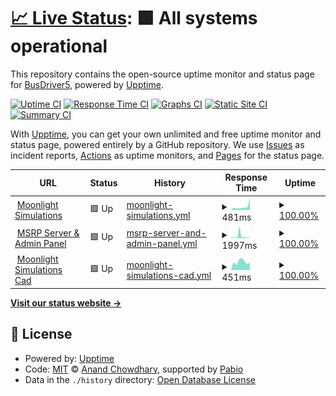 # [📈 Live Status](https://https://github.com/BusDriver5YT/upptime.moonlightsimulations.org): <!--live status--> **🟩 All systems operational**

This repository contains the open-source uptime monitor and status page for [BusDriver5](https://https://github.com/BusDriver5YT/upptime.moonlightsimulations.org), powered by [Upptime](https://github.com/upptime/upptime).

[![Uptime CI](https://github.com/BusDriver5/upptime.moonlightsimulations.org/workflows/Uptime%20CI/badge.svg)](https://github.com/BusDriver5/upptime.moonlightsimulations.org/actions?query=workflow%3A%22Uptime+CI%22)
[![Response Time CI](https://github.com/BusDriver5/upptime.moonlightsimulations.org/workflows/Response%20Time%20CI/badge.svg)](https://github.com/BusDriver5/upptime.moonlightsimulations.org/actions?query=workflow%3A%22Response+Time+CI%22)
[![Graphs CI](https://github.com/BusDriver5/upptime.moonlightsimulations.org/workflows/Graphs%20CI/badge.svg)](https://github.com/BusDriver5/upptime.moonlightsimulations.org/actions?query=workflow%3A%22Graphs+CI%22)
[![Static Site CI](https://github.com/BusDriver5/upptime.moonlightsimulations.org/workflows/Static%20Site%20CI/badge.svg)](https://github.com/BusDriver5/upptime.moonlightsimulations.org/actions?query=workflow%3A%22Static+Site+CI%22)
[![Summary CI](https://github.com/BusDriver5/upptime.moonlightsimulations.org/workflows/Summary%20CI/badge.svg)](https://github.com/BusDriver5/upptime.moonlightsimulations.org/actions?query=workflow%3A%22Summary+CI%22)

With [Upptime](https://upptime.js.org), you can get your own unlimited and free uptime monitor and status page, powered entirely by a GitHub repository. We use [Issues](https://github.com/BusDriver5/upptime.moonlightsimulations.org/issues) as incident reports, [Actions](https://github.com/BusDriver5/upptime.moonlightsimulations.org/actions) as uptime monitors, and [Pages](https://https://github.com/BusDriver5YT/upptime.moonlightsimulations.org) for the status page.

<!--start: status pages-->
<!-- This summary is generated by Upptime (https://github.com/upptime/upptime) -->
<!-- Do not edit this manually, your changes will be overwritten -->
<!-- prettier-ignore -->
| URL | Status | History | Response Time | Uptime |
| --- | ------ | ------- | ------------- | ------ |
| <img alt="" src="https://icons.duckduckgo.com/ip3/www.moonlightsimulations.org.ico" height="13"> [Moonlight Simulations](https://www.moonlightsimulations.org) | 🟩 Up | [moonlight-simulations.yml](https://github.com/BusDriver5YT/upptime.moonlightsimulations.org/commits/HEAD/history/moonlight-simulations.yml) | <details><summary><img alt="Response time graph" src="./graphs/moonlight-simulations/response-time-week.png" height="20"> 481ms</summary><br><a href="https://upptime.moonlightsimulations.org/history/moonlight-simulations"><img alt="Response time 542" src="https://img.shields.io/endpoint?url=https%3A%2F%2Fraw.githubusercontent.com%2FBusDriver5YT%2Fupptime.moonlightsimulations.org%2FHEAD%2Fapi%2Fmoonlight-simulations%2Fresponse-time.json"></a><br><a href="https://upptime.moonlightsimulations.org/history/moonlight-simulations"><img alt="24-hour response time 1669" src="https://img.shields.io/endpoint?url=https%3A%2F%2Fraw.githubusercontent.com%2FBusDriver5YT%2Fupptime.moonlightsimulations.org%2FHEAD%2Fapi%2Fmoonlight-simulations%2Fresponse-time-day.json"></a><br><a href="https://upptime.moonlightsimulations.org/history/moonlight-simulations"><img alt="7-day response time 481" src="https://img.shields.io/endpoint?url=https%3A%2F%2Fraw.githubusercontent.com%2FBusDriver5YT%2Fupptime.moonlightsimulations.org%2FHEAD%2Fapi%2Fmoonlight-simulations%2Fresponse-time-week.json"></a><br><a href="https://upptime.moonlightsimulations.org/history/moonlight-simulations"><img alt="30-day response time 542" src="https://img.shields.io/endpoint?url=https%3A%2F%2Fraw.githubusercontent.com%2FBusDriver5YT%2Fupptime.moonlightsimulations.org%2FHEAD%2Fapi%2Fmoonlight-simulations%2Fresponse-time-month.json"></a><br><a href="https://upptime.moonlightsimulations.org/history/moonlight-simulations"><img alt="1-year response time 542" src="https://img.shields.io/endpoint?url=https%3A%2F%2Fraw.githubusercontent.com%2FBusDriver5YT%2Fupptime.moonlightsimulations.org%2FHEAD%2Fapi%2Fmoonlight-simulations%2Fresponse-time-year.json"></a></details> | <details><summary><a href="https://upptime.moonlightsimulations.org/history/moonlight-simulations">100.00%</a></summary><a href="https://upptime.moonlightsimulations.org/history/moonlight-simulations"><img alt="All-time uptime 100.00%" src="https://img.shields.io/endpoint?url=https%3A%2F%2Fraw.githubusercontent.com%2FBusDriver5YT%2Fupptime.moonlightsimulations.org%2FHEAD%2Fapi%2Fmoonlight-simulations%2Fuptime.json"></a><br><a href="https://upptime.moonlightsimulations.org/history/moonlight-simulations"><img alt="24-hour uptime 100.00%" src="https://img.shields.io/endpoint?url=https%3A%2F%2Fraw.githubusercontent.com%2FBusDriver5YT%2Fupptime.moonlightsimulations.org%2FHEAD%2Fapi%2Fmoonlight-simulations%2Fuptime-day.json"></a><br><a href="https://upptime.moonlightsimulations.org/history/moonlight-simulations"><img alt="7-day uptime 100.00%" src="https://img.shields.io/endpoint?url=https%3A%2F%2Fraw.githubusercontent.com%2FBusDriver5YT%2Fupptime.moonlightsimulations.org%2FHEAD%2Fapi%2Fmoonlight-simulations%2Fuptime-week.json"></a><br><a href="https://upptime.moonlightsimulations.org/history/moonlight-simulations"><img alt="30-day uptime 100.00%" src="https://img.shields.io/endpoint?url=https%3A%2F%2Fraw.githubusercontent.com%2FBusDriver5YT%2Fupptime.moonlightsimulations.org%2FHEAD%2Fapi%2Fmoonlight-simulations%2Fuptime-month.json"></a><br><a href="https://upptime.moonlightsimulations.org/history/moonlight-simulations"><img alt="1-year uptime 100.00%" src="https://img.shields.io/endpoint?url=https%3A%2F%2Fraw.githubusercontent.com%2FBusDriver5YT%2Fupptime.moonlightsimulations.org%2FHEAD%2Fapi%2Fmoonlight-simulations%2Fuptime-year.json"></a></details>
| <img alt="" src="https://static.wixstatic.com/media/af0f76_fda78d8d370440ce8320fd7f31936dc4~mv2.png" height="13"> [MSRP Server & Admin Panel](http://roleplay.moonlightsimulations.org:3041) | 🟩 Up | [msrp-server-and-admin-panel.yml](https://github.com/BusDriver5YT/upptime.moonlightsimulations.org/commits/HEAD/history/msrp-server-and-admin-panel.yml) | <details><summary><img alt="Response time graph" src="./graphs/msrp-server-and-admin-panel/response-time-week.png" height="20"> 1997ms</summary><br><a href="https://upptime.moonlightsimulations.org/history/msrp-server-and-admin-panel"><img alt="Response time 1559" src="https://img.shields.io/endpoint?url=https%3A%2F%2Fraw.githubusercontent.com%2FBusDriver5YT%2Fupptime.moonlightsimulations.org%2FHEAD%2Fapi%2Fmsrp-server-and-admin-panel%2Fresponse-time.json"></a><br><a href="https://upptime.moonlightsimulations.org/history/msrp-server-and-admin-panel"><img alt="24-hour response time 632" src="https://img.shields.io/endpoint?url=https%3A%2F%2Fraw.githubusercontent.com%2FBusDriver5YT%2Fupptime.moonlightsimulations.org%2FHEAD%2Fapi%2Fmsrp-server-and-admin-panel%2Fresponse-time-day.json"></a><br><a href="https://upptime.moonlightsimulations.org/history/msrp-server-and-admin-panel"><img alt="7-day response time 1997" src="https://img.shields.io/endpoint?url=https%3A%2F%2Fraw.githubusercontent.com%2FBusDriver5YT%2Fupptime.moonlightsimulations.org%2FHEAD%2Fapi%2Fmsrp-server-and-admin-panel%2Fresponse-time-week.json"></a><br><a href="https://upptime.moonlightsimulations.org/history/msrp-server-and-admin-panel"><img alt="30-day response time 1559" src="https://img.shields.io/endpoint?url=https%3A%2F%2Fraw.githubusercontent.com%2FBusDriver5YT%2Fupptime.moonlightsimulations.org%2FHEAD%2Fapi%2Fmsrp-server-and-admin-panel%2Fresponse-time-month.json"></a><br><a href="https://upptime.moonlightsimulations.org/history/msrp-server-and-admin-panel"><img alt="1-year response time 1559" src="https://img.shields.io/endpoint?url=https%3A%2F%2Fraw.githubusercontent.com%2FBusDriver5YT%2Fupptime.moonlightsimulations.org%2FHEAD%2Fapi%2Fmsrp-server-and-admin-panel%2Fresponse-time-year.json"></a></details> | <details><summary><a href="https://upptime.moonlightsimulations.org/history/msrp-server-and-admin-panel">100.00%</a></summary><a href="https://upptime.moonlightsimulations.org/history/msrp-server-and-admin-panel"><img alt="All-time uptime 99.79%" src="https://img.shields.io/endpoint?url=https%3A%2F%2Fraw.githubusercontent.com%2FBusDriver5YT%2Fupptime.moonlightsimulations.org%2FHEAD%2Fapi%2Fmsrp-server-and-admin-panel%2Fuptime.json"></a><br><a href="https://upptime.moonlightsimulations.org/history/msrp-server-and-admin-panel"><img alt="24-hour uptime 100.00%" src="https://img.shields.io/endpoint?url=https%3A%2F%2Fraw.githubusercontent.com%2FBusDriver5YT%2Fupptime.moonlightsimulations.org%2FHEAD%2Fapi%2Fmsrp-server-and-admin-panel%2Fuptime-day.json"></a><br><a href="https://upptime.moonlightsimulations.org/history/msrp-server-and-admin-panel"><img alt="7-day uptime 100.00%" src="https://img.shields.io/endpoint?url=https%3A%2F%2Fraw.githubusercontent.com%2FBusDriver5YT%2Fupptime.moonlightsimulations.org%2FHEAD%2Fapi%2Fmsrp-server-and-admin-panel%2Fuptime-week.json"></a><br><a href="https://upptime.moonlightsimulations.org/history/msrp-server-and-admin-panel"><img alt="30-day uptime 99.79%" src="https://img.shields.io/endpoint?url=https%3A%2F%2Fraw.githubusercontent.com%2FBusDriver5YT%2Fupptime.moonlightsimulations.org%2FHEAD%2Fapi%2Fmsrp-server-and-admin-panel%2Fuptime-month.json"></a><br><a href="https://upptime.moonlightsimulations.org/history/msrp-server-and-admin-panel"><img alt="1-year uptime 99.79%" src="https://img.shields.io/endpoint?url=https%3A%2F%2Fraw.githubusercontent.com%2FBusDriver5YT%2Fupptime.moonlightsimulations.org%2FHEAD%2Fapi%2Fmsrp-server-and-admin-panel%2Fuptime-year.json"></a></details>
| <img alt="" src="https://static.wixstatic.com/media/af0f76_fda78d8d370440ce8320fd7f31936dc4~mv2.png" height="13"> [Moonlight Simulations Cad](http://cad.moonlightsimulations.org) | 🟩 Up | [moonlight-simulations-cad.yml](https://github.com/BusDriver5YT/upptime.moonlightsimulations.org/commits/HEAD/history/moonlight-simulations-cad.yml) | <details><summary><img alt="Response time graph" src="./graphs/moonlight-simulations-cad/response-time-week.png" height="20"> 451ms</summary><br><a href="https://upptime.moonlightsimulations.org/history/moonlight-simulations-cad"><img alt="Response time 544" src="https://img.shields.io/endpoint?url=https%3A%2F%2Fraw.githubusercontent.com%2FBusDriver5YT%2Fupptime.moonlightsimulations.org%2FHEAD%2Fapi%2Fmoonlight-simulations-cad%2Fresponse-time.json"></a><br><a href="https://upptime.moonlightsimulations.org/history/moonlight-simulations-cad"><img alt="24-hour response time 420" src="https://img.shields.io/endpoint?url=https%3A%2F%2Fraw.githubusercontent.com%2FBusDriver5YT%2Fupptime.moonlightsimulations.org%2FHEAD%2Fapi%2Fmoonlight-simulations-cad%2Fresponse-time-day.json"></a><br><a href="https://upptime.moonlightsimulations.org/history/moonlight-simulations-cad"><img alt="7-day response time 451" src="https://img.shields.io/endpoint?url=https%3A%2F%2Fraw.githubusercontent.com%2FBusDriver5YT%2Fupptime.moonlightsimulations.org%2FHEAD%2Fapi%2Fmoonlight-simulations-cad%2Fresponse-time-week.json"></a><br><a href="https://upptime.moonlightsimulations.org/history/moonlight-simulations-cad"><img alt="30-day response time 544" src="https://img.shields.io/endpoint?url=https%3A%2F%2Fraw.githubusercontent.com%2FBusDriver5YT%2Fupptime.moonlightsimulations.org%2FHEAD%2Fapi%2Fmoonlight-simulations-cad%2Fresponse-time-month.json"></a><br><a href="https://upptime.moonlightsimulations.org/history/moonlight-simulations-cad"><img alt="1-year response time 544" src="https://img.shields.io/endpoint?url=https%3A%2F%2Fraw.githubusercontent.com%2FBusDriver5YT%2Fupptime.moonlightsimulations.org%2FHEAD%2Fapi%2Fmoonlight-simulations-cad%2Fresponse-time-year.json"></a></details> | <details><summary><a href="https://upptime.moonlightsimulations.org/history/moonlight-simulations-cad">100.00%</a></summary><a href="https://upptime.moonlightsimulations.org/history/moonlight-simulations-cad"><img alt="All-time uptime 99.76%" src="https://img.shields.io/endpoint?url=https%3A%2F%2Fraw.githubusercontent.com%2FBusDriver5YT%2Fupptime.moonlightsimulations.org%2FHEAD%2Fapi%2Fmoonlight-simulations-cad%2Fuptime.json"></a><br><a href="https://upptime.moonlightsimulations.org/history/moonlight-simulations-cad"><img alt="24-hour uptime 100.00%" src="https://img.shields.io/endpoint?url=https%3A%2F%2Fraw.githubusercontent.com%2FBusDriver5YT%2Fupptime.moonlightsimulations.org%2FHEAD%2Fapi%2Fmoonlight-simulations-cad%2Fuptime-day.json"></a><br><a href="https://upptime.moonlightsimulations.org/history/moonlight-simulations-cad"><img alt="7-day uptime 100.00%" src="https://img.shields.io/endpoint?url=https%3A%2F%2Fraw.githubusercontent.com%2FBusDriver5YT%2Fupptime.moonlightsimulations.org%2FHEAD%2Fapi%2Fmoonlight-simulations-cad%2Fuptime-week.json"></a><br><a href="https://upptime.moonlightsimulations.org/history/moonlight-simulations-cad"><img alt="30-day uptime 99.76%" src="https://img.shields.io/endpoint?url=https%3A%2F%2Fraw.githubusercontent.com%2FBusDriver5YT%2Fupptime.moonlightsimulations.org%2FHEAD%2Fapi%2Fmoonlight-simulations-cad%2Fuptime-month.json"></a><br><a href="https://upptime.moonlightsimulations.org/history/moonlight-simulations-cad"><img alt="1-year uptime 99.76%" src="https://img.shields.io/endpoint?url=https%3A%2F%2Fraw.githubusercontent.com%2FBusDriver5YT%2Fupptime.moonlightsimulations.org%2FHEAD%2Fapi%2Fmoonlight-simulations-cad%2Fuptime-year.json"></a></details>

<!--end: status pages-->

[**Visit our status website →**](https://https://github.com/BusDriver5YT/upptime.moonlightsimulations.org)

## 📄 License

- Powered by: [Upptime](https://github.com/upptime/upptime)
- Code: [MIT](./LICENSE) © [Anand Chowdhary](https://anandchowdhary.com), supported by [Pabio](https://pabio.com)
- Data in the `./history` directory: [Open Database License](https://opendatacommons.org/licenses/odbl/1-0/)
